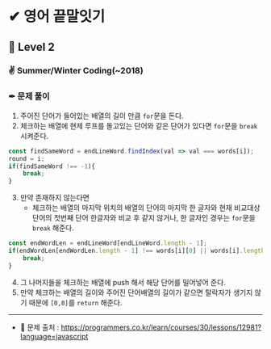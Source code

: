 # ✔ 영어 끝말잇기
## 🌈 Level 2
### ✌ Summer/Winter Coding(~2018)
### ✒ 문제 풀이
1. 주어진 단어가 들어있는 배열의 길이 만큼 `for`문을 돈다.
2. 체크하는 배열에 현제 루프를 돌고있는 단어와 같은 단어가 있다면 `for`문을 `break` 시켜준다.
```javascript
const findSameWord = endLineWord.findIndex(val => val === words[i]);
round = i;
if(findSameWord !== -1){
    break;
}
```
3. 만약 존재하지 않는다면
    - 체크하는 배열의 마지막 위치의 배열의 단어의 마지막 한 글자와 현재 비교대상 단어의 첫번째 단어 한글자와 비교 후 같지 않거나, 한 글자인 경우는 `for`문을 `break` 해준다.
```javascript
const endWordLen = endLineWord[endLineWord.length - 1];
if(endWordLen[endWordLen.length - 1] !== words[i][0] || words[i].length === 1){
    break;
}       
```
4. 그 나머지들을 체크하는 배열에 push 해서 해당 단어를 밀어넣어 준다.
5. 만약 체크하는 배열의 길이와 주어진 단어배열의 길이가 같으면 탈락자가 생기지 않기 때문에 `[0,0]`를 `return` 해준다.

<hr>

- 📌 문제 출처 : https://programmers.co.kr/learn/courses/30/lessons/12981?language=javascript